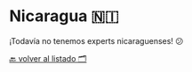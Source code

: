 # Nicaragua 🇳🇮


¡Todavía no tenemos experts nicaraguenses! 😕


[🔙 volver al listado 🗂️](https://github.com/Villanuevand/google-experts-latam#readme)